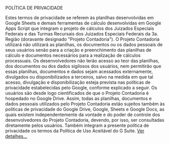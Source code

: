 POLÍTICA DE PRIVACIDADE

Estes termos de privacidade se referem às planilhas desenvolvidas em Google Sheets e demais ferramentas de cálculo desenvolvidas em Google Apps Script que integram o projeto de cálculos dos Juizados Especiais Federais e das Turmas Recursais dos Juizados Especiais Federais da 3a. Região (doravante designado "Projeto Contadoria").
O Projeto Contadoria utilizará não utilizará as planilhas, os documentos ou os dados pessoais de seus usuários senão para a criação e preenchimento das planilhas de cálculo e documentos necessários para a realização de cálculos processuais.
Os desenvolvedores não terão acesso ao teor das planilhas, dos documentos ou dos dados sigilosos dos usuários, nem permitirão que essas planilhas, documentos e dados sejam acessados externamente, divulgados ou disponibilizados a terceiros, salvo na medida em que tal acesso, divulgação e disponibilização esteja prevista nas políticas de privacidade estabelecidas pelo Google, conforme explicado a seguir.
Os usuários são desde logo cientificados de que o Projeto Contadoria é hospedado no Google Drive. Assim, todas as planilhas, documentos e dados pessoais utilizados pelo Projeto Contadoria estão sujeitos também às políticas de privacidade do Google Drive, Google, Sheets e Google Docs, as quais existem independentemente da vontade e do poder de controle dos desenvolvedores do Projeto Contadoria, devendo, por isso, ser consultadas diretamente pelos usuários.
Também integram a presente política de privacidade os termos da Política de Uso Aceitável do G Suite. [Ver detalhes...](https://gsuite.google.com/terms/use_policy.html)
